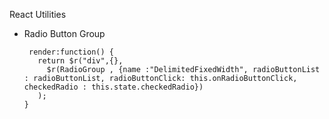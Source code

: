 React Utilities
- Radio Button Group
   ```
    render:function() {  
      return $r("div",{},
        $r(RadioGroup , {name :"DelimitedFixedWidth", radioButtonList : radioButtonList, radioButtonClick: this.onRadioButtonClick, checkedRadio : this.state.checkedRadio})
      );
  }
  ```
  
